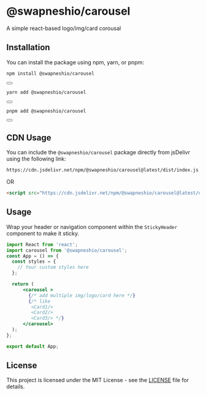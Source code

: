 # @swapneshio/carousel

A simple react-based logo/img/card corousal


## Installation

You can install the package using npm, yarn, or pnpm:

```bash
npm install @swapneshio/carousel
```
<button onclick="navigator.clipboard.writeText('npm install @swapneshio/carousel')"></button>

```bash
yarn add @swapneshio/carousel
```
<button onclick="navigator.clipboard.writeText('yarn add @swapneshio/carousel')"></button>

```bash
pnpm add @swapneshio/carousel
```
<button onclick="navigator.clipboard.writeText('pnpm add @swapneshio/carousel')"></button>

## CDN Usage

You can include the `@swapneshio/carousel` package directly from jsDelivr using the following link:

```html
https://cdn.jsdelivr.net/npm/@swapneshio/carousel@latest/dist/index.js
```
OR
```html
<script src="https://cdn.jsdelivr.net/npm/@swapneshio/carousel@latest/dist/index.js"></script>
```


## Usage

Wrap your header or navigation component within the `StickyHeader` component to make it sticky.

```jsx
import React from 'react';
import carousel from '@swapneshio/carousel';
const App = () => {
  const styles = {
    // Your custom styles here
  };

  return (
      <carousel >
        {/* add multiple img/logo/card here */}
        {/* like
         <Card1/>
         <Card2/>
         <Card3/> */}
      </carousel>
  );
};

export default App;
```


## License

This project is licensed under the MIT License - see the [LICENSE](LICENSE) file for details.